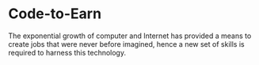 # Code-to-Earn
The exponential growth of computer and Internet has provided a means to create jobs that were never before imagined, hence a new set of skills is required to harness this technology. 
